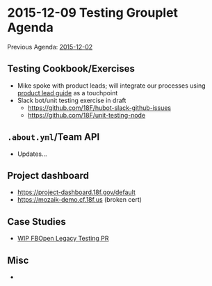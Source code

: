 # 2015-12-09 Testing Grouplet Agenda

Previous Agenda: [2015-12-02](./20151202_agenda.md)

## Testing Cookbook/Exercises

- Mike spoke with product leads; will integrate our processes using [product lead guide](https://docs.google.com/a/gsa.gov/document/d/1Jr_Bizbp4UjbINqglP86bElSWWI4XWrt7fVbFqlqNEM/edit?usp=sharing) as a touchpoint
- Slack bot/unit testing exercise in draft
  - https://github.com/18F/hubot-slack-github-issues
  - https://github.com/18F/unit-testing-node

## `.about.yml`/Team API

* Updates...

## Project dashboard

* https://project-dashboard.18f.gov/default
* https://mozaik-demo.cf.18f.us (broken cert)

## Case Studies

* [WIP FBOpen Legacy Testing PR](https://github.com/18F/wg-testing/pull/19)

## Misc

* 
